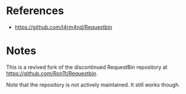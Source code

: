 # References

- https://github.com/l4rm4nd/Requestbin

# Notes

This is a revived fork of the discontinued RequestBin repository at https://github.com/RonTt/Requestbin.

Note that the repository is not actively maintained. It still works though.
